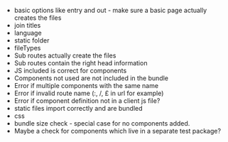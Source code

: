 - basic options like entry and out - make sure a basic page actually creates the files
- join titles
- language
- static folder
- fileTypes
- Sub routes actually create the files
- Sub routes contain the right head information
- JS included is correct for components
- Components not used are not included in the bundle
- Error if multiple components with the same name
- Error if invalid route name (:, /, £ in url for example)
- Error if component definition not in a client js file?
- static files import correctly and are bundled
- css
- bundle size check - special case for no components added.
- Maybe a check for components which live in a separate test package?
